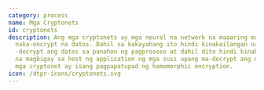 ```yaml
---
category: process
name: Mga Cryptonets
id: cryptonets
description: Ang mga cryptonets ay mga neural na network na maaaring mailapat sa
  naka-encrypt na datos. Dahil sa kakayahang ito hindi kinakailangan na i
  -decrypt ang datos sa panahon ng pagproseso at dahil dito hindi kinakailangan
  na magbigay sa host ng application ng mga susi upang ma-decrypt ang datos. Ang
  mga cryptonet ay isang pagpapatupad ng homomorphic encryption. 
icon: /dtpr-icons/cryptonets.svg
---
```

